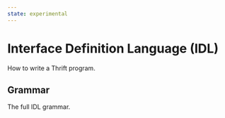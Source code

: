 ```yaml
---
state: experimental
---
```


# Interface Definition Language (IDL)

How to write a Thrift program.

## Grammar

The full IDL grammar.
